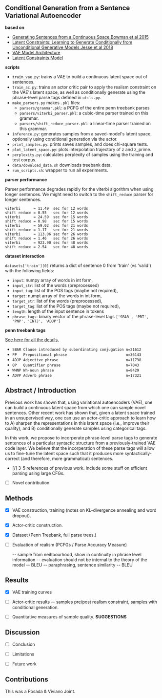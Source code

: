 Conditional Generation from a Sentence Variational Autoencoder
--------------------------------------------------------------

**based on**

+ [Generating Sentences from a Continuous Space Bowman et al 2015](https://arxiv.org/abs/1511.06349)
+ [Latent Constraints: Learning to Generate Conditionally from Unconditional Generative Models Jesse et al 2018](https://openreview.net/forum?id=Sy8XvGb0-)
+ [VAE Model Architecture](https://github.com/timbmg/Sentence-VAE/)
+ [Latent Constraints Model](www.alejandro.com)

**scripts**

+ `train_vae.py`: trains a VAE to build a continuous latent space out of sentences.
+ `train_ac.py`: trains an actor critic pair to apply the realism constraint on the VAE's latent space, as well as conditionally generate using the phrase-level parse tags defined in `utils.py`.
+ `make_parsers.py` makes `.pkl` files:
    + `parsers/grammar.pkl`: a PCFG of the entire penn treebank parses
    + `parsers/viterbi_parser.pkl`: a cubic-time parser trained on this grammar.
    + `parsers/shift_reduce_parser.pkl`: a linear-time parser trained on this grammar.
+ `inference.py`: generates samples from a saved-model's latent space, optionally using conditional generation via the actor.
+ `print_samples.py`: prints saves samples, and does chi-square tests.
+ `plot_latent_space.py`: plots interpolation trajectory of z and z_prime. 
+ `perplexity.py`: calculates perplexity of samples using the training and test corpus.
+ `data/download_data.sh` downloads treebank data.
+ `run_scripts.sh`: wrapper to run all experiments.

**parser performance**

Parser performance degrades rapidly for the viterbi algorithm when using longer
sentences. We might need to switch to the `shift_reduce` parser for longer
sentences.

```
viterbi      = 11.49  sec for 12 words
shift reduce = 0.55   sec for 12 words
viterbi      = 24.59  sec for 15 words
shift reduce = 0.98   sec for 15 words
viterbi      = 59.02  sec for 21 words
shift reduce = 1.17   sec for 21 words
viterbi      = 113.06 sec for 26 words
shift reduce = 1.46   sec for 26 words
viterbi      = 923.90 sec for 48 words
shift reduce = 2.54   sec for 48 words
```

**dataset interaction**

`datasets['train'][0]` returns a dict of sentence 0 from 'train' (vs 'valid')
with the following fields:

+ `input`: numpy array of words in int form,
+ `input_str`: list of the words (preprocessed)
+ `input_tag`: list of the POS tags (maybe not required),
+ `target`: numpt array of the words in int form,
+ `target_str`: list of the words (preprocessed),
+ `target_tag`: list of the POS tags (maybe not required),
+ `length`: length of the input sentence in tokens
+ `phrase_tags`: binary vector of the phrase-level tags `['SBAR', 'PRT', 'PNP', 'INTJ', 'ADJP']`

**penn treebank tags**

[See here for all the details.](http://www.surdeanu.info/mihai/teaching/ista555-fall13/readings/PennTreebankConstituents.html#X)

+ `SBAR Clause introduced by subordinating conjugation n=21612`
+ `PP   Prepositional phrase                           n=36143`
+ `ADJP Adjective phrase                               n=11738`
+ `QP   Quantifier phrase                              n=7043`
+ `WHNP Wh-noun phrase                                 n=8429`
+ `ADVP Adverb phrase                                  n=17321`


Abstract / Introduction
-----------------------

Previous work has shown that, using variational autoencoders (VAE), one can
build a continuous latent space from which one can sample novel sentences. Other
recent work has shown that, given a latent space trained in an unsupervised way,
one can use an actor-critic approach to learn how to A) sharpen the
representations in this latent space (i.e., improve their quality), and B)
conditionally generate samples using categorical tags.

In this work, we propose to incorperate phrase-level parse tags to generate
sentences of a particular syntactic structure from a previously-trained VAE code
layer. We believe that the incorperation of these parse tags will allow us to
fine-tune the latent space such that it produces more syntactically-correct
(and therefore, more grammatical) sentences.

- [/] 3-5 references of previous work. Include some stuff on efficient parsing
      using large CFGs.
- [ ] Novel contribution.


Methods
-------

- [X] VAE construction, training (notes on KL-divergence annealing and word
      dropout).
- [X] Actor-critic construction.
- [X] Dataset (Penn Treebank, full parse trees.)
- [ ] Evaluation of realism (PCFGs / Parse Accuracy Measure)

    -- sample from neihbourhood, show in continuity in phrase level information
    -- evaluation should not be internal to the theory of the model -- BLEU
    -- paraphrasing, sentence similarity -- BLEU


Results
-------

- [X] VAE training curves
- [ ] Actor-critic results -- samples pre/post realism constraint, samples with
      conditional generation.
- [ ] Quantitative measures of sample quality. **SUGGESTIONS**


Discussion
----------

- [ ] Conclusion
- [ ] Limitations
- [ ] Future work


Contributions
-------------

This was a Posada & Viviano Joint.

